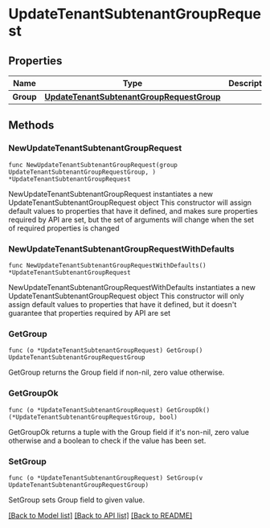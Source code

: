 # UpdateTenantSubtenantGroupRequest

## Properties

Name | Type | Description | Notes
------------ | ------------- | ------------- | -------------
**Group** | [**UpdateTenantSubtenantGroupRequestGroup**](UpdateTenantSubtenantGroupRequestGroup.md) |  | 

## Methods

### NewUpdateTenantSubtenantGroupRequest

`func NewUpdateTenantSubtenantGroupRequest(group UpdateTenantSubtenantGroupRequestGroup, ) *UpdateTenantSubtenantGroupRequest`

NewUpdateTenantSubtenantGroupRequest instantiates a new UpdateTenantSubtenantGroupRequest object
This constructor will assign default values to properties that have it defined,
and makes sure properties required by API are set, but the set of arguments
will change when the set of required properties is changed

### NewUpdateTenantSubtenantGroupRequestWithDefaults

`func NewUpdateTenantSubtenantGroupRequestWithDefaults() *UpdateTenantSubtenantGroupRequest`

NewUpdateTenantSubtenantGroupRequestWithDefaults instantiates a new UpdateTenantSubtenantGroupRequest object
This constructor will only assign default values to properties that have it defined,
but it doesn't guarantee that properties required by API are set

### GetGroup

`func (o *UpdateTenantSubtenantGroupRequest) GetGroup() UpdateTenantSubtenantGroupRequestGroup`

GetGroup returns the Group field if non-nil, zero value otherwise.

### GetGroupOk

`func (o *UpdateTenantSubtenantGroupRequest) GetGroupOk() (*UpdateTenantSubtenantGroupRequestGroup, bool)`

GetGroupOk returns a tuple with the Group field if it's non-nil, zero value otherwise
and a boolean to check if the value has been set.

### SetGroup

`func (o *UpdateTenantSubtenantGroupRequest) SetGroup(v UpdateTenantSubtenantGroupRequestGroup)`

SetGroup sets Group field to given value.



[[Back to Model list]](../README.md#documentation-for-models) [[Back to API list]](../README.md#documentation-for-api-endpoints) [[Back to README]](../README.md)


